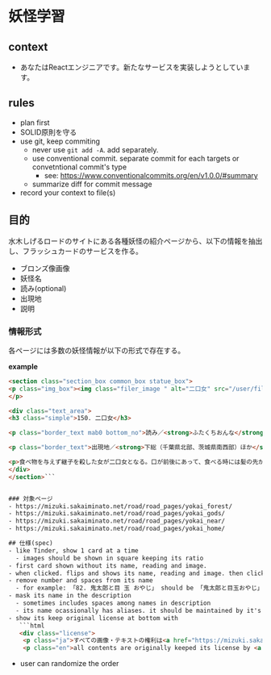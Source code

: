 # 妖怪学習

## context
- あなたはReactエンジニアです。新たなサービスを実装しようとしています。

## rules
- plan first
- SOLID原則を守る
- use git, keep commiting
  - never use `git add -A`. add separately.
  - use conventional commit. separate commit for each targets or convetntional commit's type
    - see: https://www.conventionalcommits.org/en/v1.0.0/#summary
  - summarize diff for commit message 
- record your context to file(s)


## 目的
水木しげるロードのサイトにある各種妖怪の紹介ページから、以下の情報を抽出し、フラッシュカードのサービスを作る。
- ブロンズ像画像
- 妖怪名
- 読み(optional)
- 出現地
- 説明

### 情報形式
各ページには多数の妖怪情報が以下の形式で存在する。

**example** 
```html
<section class="section_box common_box statue_box">
<p class="img_box"><img class="filer_image " alt="二口女" src="/user/filer_public_thumbnails/filer_public/23/58/23586c47-a1a8-4ab9-ab92-2101b945391f/150.jpg__1020x765_q85_subsampling-2.jpg">
</p>

<div class="text_area">
<h3 class="simple">150. 二口女</h3>

<p class="border_text mab0 bottom_no">読み／<strong>ふたくちおんな</strong></p>

<p class="border_text">出現地／<strong>下総（千葉県北部、茨城県南西部）ほか</strong></p>

<p>食べ物を与えず継子を殺した女が二口女となる。口が前後にあって、食べる時には髪の先が蛇になり、後ろの口の箸のかわりをする。後の口に食べ物を与えないと、あらぬことをわめいて苦しめる。</p>
</div>
</section>```


### 対象ページ
- https://mizuki.sakaiminato.net/road/road_pages/yokai_forest/
- https://mizuki.sakaiminato.net/road/road_pages/yokai_gods/
- https://mizuki.sakaiminato.net/road/road_pages/yokai_near/
- https://mizuki.sakaiminato.net/road/road_pages/yokai_home/

## 仕様(spec)
- like Tinder, show 1 card at a time
  - images should be shown in square keeping its ratio
- first card shown without its name, reading and image.
- when clicked. flips and shows its name, reading and image. then clicked, go to the next card.
- remove number and spaces from its name
  - for example: 「82. 鬼太郎と目 玉 おやじ」 should be 「鬼太郎と目玉おやじ」
- mask its name in the description
  - sometimes includes spaces among names in description
  - its name ocassionally has aliases. it should be maintained by it's user with json
- show its keep original license at bottom with
   ```html
   <div class="license">
    <p class="ja">すべての画像・テキストの権利は<a href="https://mizuki.sakaiminato.net/road/">水木しげる記念館ホームページ</a>が保有しています。</p>
    <p class="en">all contents are originally keeped its license by <a href="https://mizuki.sakaiminato.net/road/">Mizuki Shigeru Memorial Museum</a>.</p>
   ``` 
- user can randomize the order
